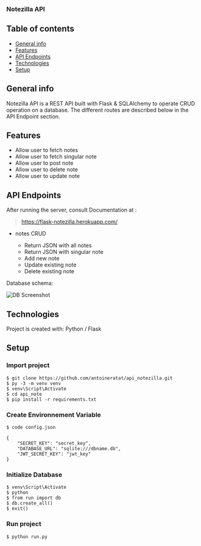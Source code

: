 ﻿### Notezilla API

## Table of contents

-   [General info](#general-info)
-   [Features](#features)
-   [API Endpoints](#api-endpoints)
-   [Technologies](#technologies)
-   [Setup](#setup)

## General info<a name="general-info"></a>

Notezilla API is a REST API built with Flask & SQLAlchemy to operate CRUD operation on a database. The different routes are described below in the API Endpoint section.

## Features<a name="features"></a>

-   Allow user to fetch notes
-   Allow user to fetch singular note
-   Allow user to post note
-   Allow user to delete note
-   Allow user to update note

## API Endpoints<a name="api-endpoints"></a>

After running the server, consult Documentation at :

> https://flask-notezilla.herokuapp.com/

-   notes CRUD

    -   Return JSON with all notes
    -   Return JSON with singular note
    -   Add new note
    -   Update existing note
    -   Delete existing note

Database schema:

![DB Screenshot](https://raw.githubusercontent.com/antoineratat/github_docs/main/notezilla_api/NotesDB.png)

## Technologies<a name="technologies"></a>

Project is created with: Python / Flask

## Setup<a name="setup"></a>

### Import project

```
$ git clone https://github.com/antoineratat/api_notezilla.git
$ py -3 -m venv venv
$ venv\Script\Activate
$ cd api_note
$ pip install -r requirements.txt
```

### Create Environnement Variable

```
$ code config.json

{
	"SECRET_KEY": "secret_key",
	"DATABASE_URL": "sqlite:///dbname.db",
	"JWT_SECRET_KEY": "jwt_key"
}

```

### Initialize Database

```
$ venv\Script\Activate
$ python
$ from run import db
$ db.create_all()
$ exit()
```

### Run project

```
$ python run.py
```
